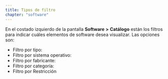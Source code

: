```yaml
---
title: Tipos de filtro
chapter: "software"
---
```


En el costado izquierdo de la pantalla **Software** **&gt;** **Catálogo** están los filtros para indicar cuáles elementos de software desea visualizar. Las opciones son:

*   Filtro por tipo:
*   Filtro por sistema operativo:
*   Filtro por fabricante:
*   Filtro por categoría:
*   Filtro por Restricción
